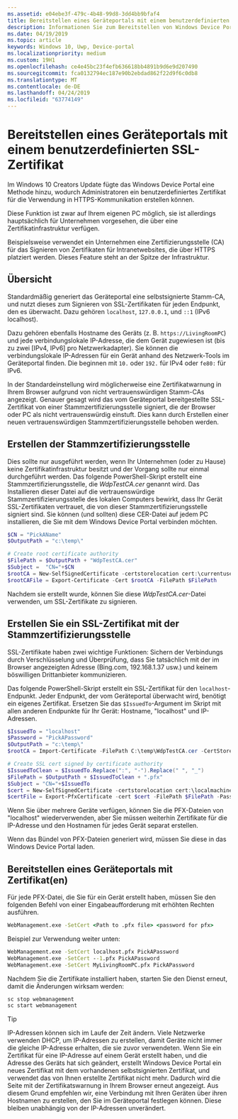 ```yaml
---
ms.assetid: e04ebe3f-479c-4b48-99d8-3dd4bb9bfaf4
title: Bereitstellen eines Geräteportals mit einem benutzerdefinierten SSL-Zertifikat
description: Informationen Sie zum Bereitstellen von Windows Device Portal mit einem benutzerdefinierten Zertifikat für HTTPS-Kommunikation.
ms.date: 04/19/2019
ms.topic: article
keywords: Windows 10, Uwp, Device-portal
ms.localizationpriority: medium
ms.custom: 19H1
ms.openlocfilehash: ce4e45bc23f4efb636618bb4891b9d6e9d207490
ms.sourcegitcommit: fca0132794ec187e90b2ebdad862f22d9f6c0db8
ms.translationtype: MT
ms.contentlocale: de-DE
ms.lasthandoff: 04/24/2019
ms.locfileid: "63774149"
---
```

# <a name="provision-device-portal-with-a-custom-ssl-certificate"></a>Bereitstellen eines Geräteportals mit einem benutzerdefinierten SSL-Zertifikat

Im Windows 10 Creators Update fügte das Windows Device Portal eine Methode hinzu, wodurch Administratoren ein benutzerdefiniertes Zertifikat für die Verwendung in HTTPS-Kommunikation erstellen können.

Diese Funktion ist zwar auf Ihrem eigenen PC möglich, sie ist allerdings hauptsächlich für Unternehmen vorgesehen, die über eine Zertifikatinfrastruktur verfügen.  

Beispielsweise verwendet ein Unternehmen eine Zertifizierungsstelle (CA) für das Signieren von Zertifikaten für Intranetwebsites, die über HTTPS platziert werden. Dieses Feature steht an der Spitze der Infrastruktur.

## <a name="overview"></a>Übersicht

Standardmäßig generiert das Geräteportal eine selbstsignierte Stamm-CA, und nutzt dieses zum Signieren von SSL-Zertifikaten für jeden Endpunkt, den es überwacht. Dazu gehören `localhost`, `127.0.0.1`, und `::1` (IPv6 localhost).

Dazu gehören ebenfalls Hostname des Geräts (z. B. `https://LivingRoomPC`) und jede verbindungslokale IP-Adresse, die dem Gerät zugewiesen ist (bis zu zwei [IPv4, IPv6] pro Netzwerkadapter).
Sie können die verbindungslokale IP-Adressen für ein Gerät anhand des Netzwerk-Tools im Geräteportal finden. Die beginnen mit `10.` oder `192.` für IPv4 oder `fe80:` für IPv6.

In der Standardeinstellung wird möglicherweise eine Zertifikatwarnung in Ihrem Browser aufgrund von nicht vertrauenswürdigen Stamm-CAs angezeigt. Genauer gesagt wird das vom Geräteportal bereitgestellte SSL-Zertifikat von einer Stammzertifizierungsstelle signiert, die der Browser oder PC als nicht vertrauenswürdig einstuft. Dies kann durch Erstellen einer neuen vertrauenswürdigen Stammzertifizierungsstelle behoben werden.

## <a name="create-a-root-ca"></a>Erstellen der Stammzertifizierungsstelle

Dies sollte nur ausgeführt werden, wenn Ihr Unternehmen (oder zu Hause) keine Zertifikatinfrastruktur besitzt und der Vorgang sollte nur einmal durchgeführt werden. Das folgende PowerShell-Skript erstellt eine Stammzertifizierungsstelle, die _WdpTestCA.cer_ genannt wird. Das Installieren dieser Datei auf die vertrauenswürdige Stammzertifizierungsstelle des lokalen Computers bewirkt, dass Ihr Gerät SSL-Zertifikaten vertrauet, die von dieser Stammzertifizierungsstelle signiert sind. Sie können (und sollten) diese CER-Datei auf jedem PC installieren, die Sie mit dem Windows Device Portal verbinden möchten.  

```PowerShell
$CN = "PickAName"
$OutputPath = "c:\temp\"

# Create root certificate authority
$FilePath = $OutputPath + "WdpTestCA.cer"
$Subject =  "CN="+$CN
$rootCA = New-SelfSignedCertificate -certstorelocation cert:\currentuser\my -Subject $Subject -HashAlgorithm "SHA512" -KeyUsage CertSign,CRLSign
$rootCAFile = Export-Certificate -Cert $rootCA -FilePath $FilePath
```

Nachdem sie erstellt wurde, können Sie diese _WdpTestCA.cer_-Datei verwenden, um SSL-Zertifikate zu signieren.

## <a name="create-an-ssl-certificate-with-the-root-ca"></a>Erstellen Sie ein SSL-Zertifikat mit der Stammzertifizierungsstelle

SSL-Zertifikate haben zwei wichtige Funktionen: Sichern der Verbindungs durch Verschlüsselung und Überprüfung, dass Sie tatsächlich mit der im Browser angezeigten Adresse (Bing.com, 192.168.1.37 usw.) und keinem böswilligen Drittanbieter kommunizieren.

Das folgende PowerShell-Skript erstellt ein SSL-Zertifikat für den `localhost`-Endpunkt. Jeder Endpunkt, der vom Geräteportal überwacht wird, benötigt ein eigenes Zertifikat. Ersetzen Sie das `$IssuedTo`-Argument im Skript mit allen anderen Endpunkte für Ihr Gerät: Hostname, "localhost" und IP-Adressen.

```PowerShell
$IssuedTo = "localhost"
$Password = "PickAPassword"
$OutputPath = "c:\temp\"
$rootCA = Import-Certificate -FilePath C:\temp\WdpTestCA.cer -CertStoreLocation Cert:\CurrentUser\My\

# Create SSL cert signed by certificate authority
$IssuedToClean = $IssuedTo.Replace(":", "-").Replace(" ", "_")
$FilePath = $OutputPath + $IssuedToClean + ".pfx"
$Subject = "CN="+$IssuedTo
$cert = New-SelfSignedCertificate -certstorelocation cert:\localmachine\my -Subject $Subject -DnsName $IssuedTo -Signer $rootCA -HashAlgorithm "SHA512"
$certFile = Export-PfxCertificate -cert $cert -FilePath $FilePath -Password (ConvertTo-SecureString -String $Password -Force -AsPlainText)
```

Wenn Sie über mehrere Geräte verfügen, können Sie die PFX-Dateien von "localhost" wiederverwenden, aber Sie müssen weiterhin Zertifikate für die IP-Adresse und den Hostnamen für jedes Gerät separat erstellen.

Wenn das Bündel von PFX-Dateien generiert wird, müssen Sie diese in das Windows Device Portal laden.

## <a name="provision-device-portal-with-the-certifications"></a>Bereitstellen eines Geräteportals mit Zertifikat(en)

Für jede PFX-Datei, die Sie für ein Gerät erstellt haben, müssen Sie den folgenden Befehl von einer Eingabeaufforderung mit erhöhten Rechten ausführen.

```cmd
WebManagement.exe -SetCert <Path to .pfx file> <password for pfx>
```

Beispiel zur Verwendung weiter unten:

```cmd
WebManagement.exe -SetCert localhost.pfx PickAPassword
WebManagement.exe -SetCert --1.pfx PickAPassword
WebManagement.exe -SetCert MyLivingRoomPC.pfx PickAPassword
```

Nachdem Sie die Zertifikate installiert haben, starten Sie den Dienst erneut, damit die Änderungen wirksam werden:

```cmd
sc stop webmanagement
sc start webmanagement
```

> [!TIP]
> IP-Adressen können sich im Laufe der Zeit ändern.
Viele Netzwerke verwenden DHCP, um IP-Adressen zu erstellen, damit Geräte nicht immer die gleiche IP-Adresse erhalten, die sie zuvor verwendeten. Wenn Sie ein Zertifikat für eine IP-Adresse auf einem Gerät erstellt haben, und die Adresse des Geräts hat sich geändert, erstellt Windows Device Portal ein neues Zertifikat mit dem vorhandenen selbstsignierten Zertifikat, und verwendet das von Ihnen erstellte Zertifikat nicht mehr. Dadurch wird die Seite mit der Zertifikatswarnung in Ihrem Browser erneut angezeigt. Aus diesem Grund empfehlen wir, eine Verbindung mit Ihren Geräten über ihren Hostnamen zu erstellen, den Sie im Geräteportal festlegen können. Diese bleiben unabhängig von der IP-Adressen unverändert.
